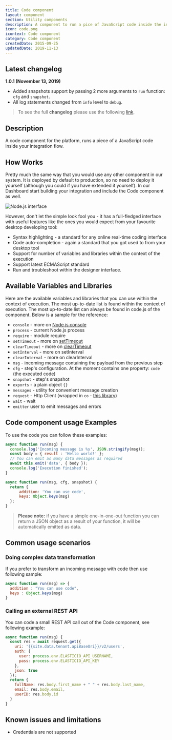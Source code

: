 ```yaml
---
title: Code component
layout: component
section: Utility components
description: A component to run a pice of JavaScript code inside the integration.
icon: code.png
icontext: Code component
category: Code component
createdDate: 2015-09-25
updatedDate: 2019-11-13
---
```


## Latest changelog

**1.0.1 (November 13, 2019)**

* Added snapshots support by passing 2 more arguments to `run` function: `cfg` and `snapshot`.
* All log statements changed from `info` level to `debug`.

> To see the full **changelog** please use the following [link](/components/code/changelog).

## Description

A code component for the platform, runs a piece of a JavaScript code inside your
integration flow.

## How Works

Pretty much the same way that you would use any other component in our system.
It is deployed by default to production, so no need to deploy it yourself
(although you could if you have extended it yourself). In our Dashboard start
building your integration and include the Code component as well.

![Node.js interface](https://user-images.githubusercontent.com/2523461/68778086-f3678280-0632-11ea-9e9c-d2a888fd5788.png)

However, don't let the simple look fool you - it has a full-fledged interface
with useful features like the ones you would expect from your
favourite desktop developing tool:

*   Syntax highlighting - a standard for any online real-time coding interface
*   Code auto-completion - again a standard that you got used to from your desktop tool
*   Support for number of variables and libraries within the context of the execution
*   Support latest ECMAScript standard
*   Run and troubleshoot within the designer interface.

## Available Variables and Libraries

Here are the available variables and libraries that you can use within the context
of execution. The most up-to-date list is found within the context of execution.
The most up-to-date list can always be found in code.js of the component. Below
is a sample for the reference:

-   `console` - more on [Node.js console](https://nodejs.org/dist/latest-v5.x/docs/api/console.html)
-   `process` - current Node.js process
-   `require` - module require
-   `setTimeout` - more on [setTimeout](https://nodejs.org/dist/latest-v5.x/docs/api/timers.html)
-   `clearTimeout` - more on [clearTimeout](https://nodejs.org/dist/latest-v5.x/docs/api/timers.html)
-   `setInterval` - more on setInterval
-   `clearInterval` - more on clearInterval
-   `msg` - incoming message containing the payload from the previous step
-   `cfg` - step's configuration. At the moment contains one property: `code` (the executed code)
-   `snapshot` - step's snapshot
-   `exports` - a plain object `{}`
-   `messages` - utility for convenient message creation
-   `request` - Http Client (wrapped in `co` - [this library](https://www.npmjs.com/package/co-request))
-   `wait` - wait
-   `emitter` user to emit messages and errors

## Code component usage Examples

To use the code you can follow these examples:


```javascript
async function run(msg) {
  console.log('Incoming message is %s', JSON.stringify(msg));
  const body = { result : 'Hello world!' };
  // You can emit as many data messages as required
  await this.emit('data', { body });
  console.log('Execution finished');
}
```

```javascript
async function run(msg, cfg, snapshot) {
  return {
      addition: 'You can use code',
      keys: Object.keys(msg)
  };
}
```

> **Please note:** if you have a simple one-in-one-out function you can return a
> JSON object as a result of your function, it will be automatically emitted as data.

## Common usage scenarios

### Doing complex data transformation

If you prefer to transform an incoming message with code then use following sample:

```javascript
async function run(msg) => {
  addition : "You can use code",
  keys : Object.keys(msg)
}
```

### Calling an external REST API

You can code a small REST API call out of the Code component, see
following example:

```javascript
async function run(msg) {
  const res = await request.get({
    uri: '{{site.data.tenant.apiBaseUri}}/v2/users',
    auth: {
      user: process.env.ELASTICIO_API_USERNAME,
      pass: process.env.ELASTICIO_API_KEY
    },
    json: true
  });
  return {
    fullName: res.body.first_name + " " + res.body.last_name,
    email: res.body.email,
    userID: res.body.id
  }
}
```

## Known issues and limitations

-   Credentials are not supported
